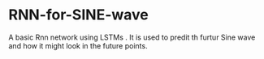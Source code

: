 # RNN-for-SINE-wave

A basic Rnn network using LSTMs . It is used to predit th furtur Sine wave and how it might look in the future points.
